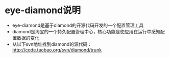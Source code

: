 eye-diamond说明
=============

- eye-diamond是基于diamond的开源代码开发的一个配置管理工具
- diamond是淘宝的一个持久配置管理中心，核心功能是使应用在运行中感知配置数据的变化
- 从以下svn地址找到diamond的源代码： http://code.taobao.org/svn/diamond/trunk
